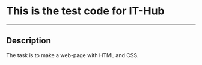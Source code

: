 # This is the test code for IT-Hub
***

## Description
The task is to make a web-page with HTML and CSS.
